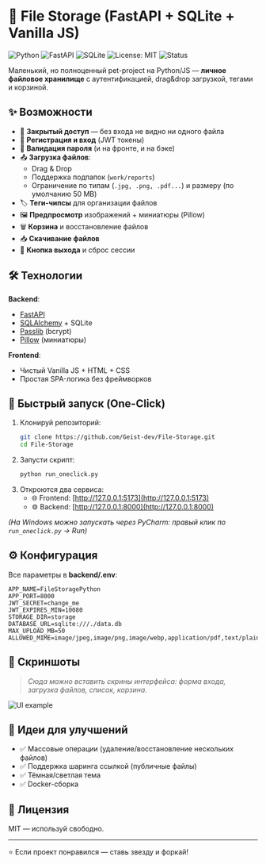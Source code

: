 
# 📁 File Storage (FastAPI + SQLite + Vanilla JS)

![Python](https://img.shields.io/badge/Python-3.10%2B-blue?logo=python)
![FastAPI](https://img.shields.io/badge/FastAPI-0.115.0-009688?logo=fastapi)
![SQLite](https://img.shields.io/badge/SQLite-DB-003B57?logo=sqlite)
![License: MIT](https://img.shields.io/badge/License-MIT-yellow.svg)
![Status](https://img.shields.io/badge/status-active-success)

Маленький, но полноценный pet-project на Python/JS — **личное файловое хранилище** с аутентификацией, drag&drop загрузкой, тегами и корзиной.  

## ✨ Возможности
- 🔐 **Закрытый доступ** — без входа не видно ни одного файла  
- 📝 **Регистрация и вход** (JWT токены)  
- 🚫 **Валидация пароля** (и на фронте, и на бэке)  
- 📤 **Загрузка файлов**:
  - Drag & Drop
  - Поддержка подпапок (`work/reports`)
  - Ограничение по типам (`.jpg, .png, .pdf...`) и размеру (по умолчанию 50 MB)  
- 🏷️ **Теги-чипсы** для организации файлов  
- 🖼 **Предпросмотр** изображений + миниатюры (Pillow)  
- 🗑 **Корзина** и восстановление файлов  
- 📥 **Скачивание файлов**  
- 🚪 **Кнопка выхода** и сброс сессии  

## 🛠 Технологии
**Backend**:
- [FastAPI](https://fastapi.tiangolo.com/)  
- [SQLAlchemy](https://www.sqlalchemy.org/) + SQLite  
- [Passlib](https://passlib.readthedocs.io/) (bcrypt)  
- [Pillow](https://pillow.readthedocs.io/) (миниатюры)  

**Frontend**:
- Чистый Vanilla JS + HTML + CSS  
- Простая SPA-логика без фреймворков  

## 🚀 Быстрый запуск (One-Click)
1. Клонируй репозиторий:
   ```bash
   git clone https://github.com/Geist-dev/File-Storage.git
   cd File-Storage
   ```
2. Запусти скрипт:
   ```bash
   python run_oneclick.py
   ```
3. Откроются два сервиса:
   - 🌐 Frontend: [http://127.0.0.1:5173](http://127.0.0.1:5173)  
   - ⚙️ Backend: [http://127.0.0.1:8000](http://127.0.0.1:8000)  

*(На Windows можно запускать через PyCharm: правый клик по `run_oneclick.py` → Run)*

## ⚙️ Конфигурация
Все параметры в **backend/.env**:
```env
APP_NAME=FileStoragePython
APP_PORT=8000
JWT_SECRET=change_me
JWT_EXPIRES_MIN=10080
STORAGE_DIR=storage
DATABASE_URL=sqlite:///./data.db
MAX_UPLOAD_MB=50
ALLOWED_MIME=image/jpeg,image/png,image/webp,application/pdf,text/plain
```

## 📸 Скриншоты
> _Сюда можно вставить скрины интерфейса: форма входа, загрузка файлов, список, корзина._

![UI example](https://via.placeholder.com/900x450.png?text=FileStorage+UI+Example)

## 🤝 Идеи для улучшений
- ✅ Массовые операции (удаление/восстановление нескольких файлов)  
- ✅ Поддержка шаринга ссылкой (публичные файлы)  
- ✅ Тёмная/светлая тема  
- ✅ Docker-сборка  

## 📜 Лицензия
MIT — используй свободно.

---

⭐ Если проект понравился — ставь звезду и форкай!
